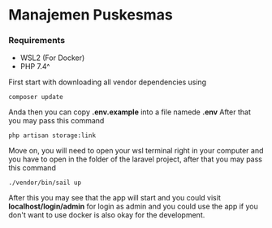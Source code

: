 # Manajemen Puskesmas
<!-- Requirement -->
### Requirements
- WSL2 (For Docker)
- PHP 7.4^


First start with downloading all vendor dependencies using 

```
composer update
```

Anda then you can copy **.env.example** into a file namede **.env** After that you may pass this command 

<!-- For linking the storage and public folder -->
```
php artisan storage:link
```

Move on, you will need to open your wsl terminal right in your computer and you have to open in the folder of the laravel project, after that you may pass this command

```
./vendor/bin/sail up
```

After this you may see that the app will start and you could visit **localhost/login/admin** for login as admin and you could use the app if you don't want to use docker is also okay for the development.
